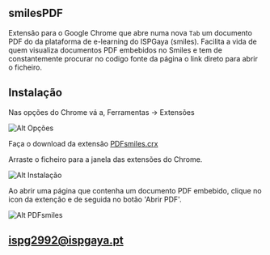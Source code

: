 smilesPDF
-------------------------

Extensão para o Google Chrome que abre numa nova `Tab` um documento PDF do da plataforma de e-learning do ISPGaya (smiles).
Facilita a vida de quem visualiza documentos PDF embebidos no Smiles e tem de constantemente procurar no codigo fonte da página o link direto para abrir o ficheiro.

Instalação
----------------------

Nas opções do Chrome vá a, Ferramentas -> Extensões

![Alt Opções](http://i.imgur.com/9UJTbBX.png)

Faça o download da extensão [PDFsmiles.crx](https://github.com/pjgoncalves/smilesPDF/blob/master/PDFsmiles.crx "Download")

Arraste o ficheiro para a janela das extensões do Chrome.

![Alt Instalação](http://i.imgur.com/GsoJgfA.png)

Ao abrir uma página que contenha um documento PDF embebido, clique no icon da extenção e de seguida no botão 'Abrir PDF'.

![Alt PDFsmiles](http://i.imgur.com/Lhv33AO.png)


ispg2992@ispgaya.pt
----------------------

